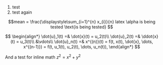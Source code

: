 
1. test
2. test again



$$mean = \frac{\displaystyle\sum_{i=1}^{n} x_{i}}{n}  latex \alpha is being tested  \text{is being tested} $$

$$ 	\begin{align*}
			\dot{u}_1(t) =& \dot{x}(t) = u_2(t)\\
					\dot{u}_2(t) =& \ddot{x}(t) = u_3(t)\\
						&\vdots\\
									\dot{u}_n(t) =& x^{(n)}(t) = f(t, x(t), \dot{x}, \dots, x^{(n-1)}) = f(t, u_1(t), u_2(t), \dots, u_n(t)),
			\end{align*}  $$
			
	
And a test for inline math $z^2 = x^2 + y^2$

